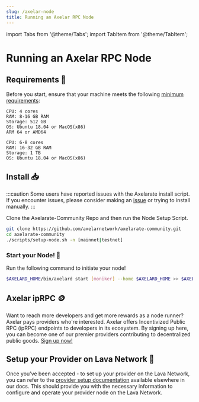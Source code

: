 ```yaml
---
slug: /axelar-node
title: Running an Axelar RPC Node
---
```


import Tabs from '@theme/Tabs';
import TabItem from '@theme/TabItem';


# Running an Axelar RPC Node

## Requirements 📄 

Before you start, ensure that your machine meets the following [minimum requirements](https://docs.avax.network/nodes/build/set-up-node-with-installer#before-you-start):

<Tabs>
<TabItem value="min_req" label="Minimum">

    CPU: 4 cores
    RAM: 8-16 GB RAM
    Storage: 512 GB
    OS: Ubuntu 18.04 or MacOS(x86)
    ARM 64 or AMD64

</TabItem>

<TabItem value="rec_req" label="Recommended">

```
CPU: 6-8 cores
RAM: 16-32 GB RAM
Storage: 1 TB
OS: Ubuntu 18.04 or MacOS(x86)
```

</TabItem>
</Tabs>

## Install 📥

:::caution
Some users have reported issues with the Axelarate install script. If you encounter issues, please consider making an [issue](https://github.com/axelarnetwork/axelarate-community/issues) or trying to install manually.
:::

Clone the Axelarate-Community Repo and then run the Node Setup Script.
```bash
git clone https://github.com/axelarnetwork/axelarate-community.git
cd axelarate-community
./scripts/setup-node.sh -n [mainnet|testnet]
```

### Start your Node! 🚀

Run the following command to initiate your node!

```bash
$AXELARD_HOME/bin/axelard start [moniker] --home $AXELARD_HOME >> $AXELARD_HOME/logs/axelard.log 2>&1 &
```

## Axelar ipRPC 🪙

Want to reach more developers and get more rewards as a node runner? Axelar pays providers who're interested. Axelar offers Incentivized Public RPC (ipRPC) endpoints to developers in its ecosystem. By signing up here, you can become one of our premier providers contributing to decentralized public goods. [Sign up now!](https://lavanet.typeform.com/to/qQ1x6WJs?utm_source=becoming-a-lava-provider-for-axelar&utm_medium=docs&utm_campaign=axelar-post-grant)


## Setup your Provider on Lava Network 🌋

Once you’ve been accepted - to set up your provider on the Lava Network, you can refer to the [provider setup documentation](https://docs.lavanet.xyz/provider-setup?utm_source=running-a-axelar-rpc-node&utm_medium=docs&utm_campaign=axelar-post-grant) available elsewhere in our docs. This should provide you with the necessary information to configure and operate your provider node on the Lava Network.